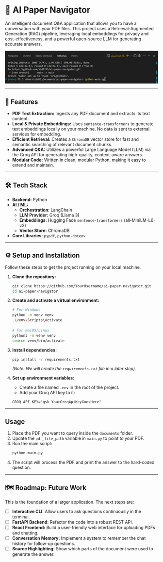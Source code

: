 # 📄 AI Paper Navigator

An intelligent document Q&A application that allows you to have a conversation with your PDF files. This project uses a Retrieval-Augmented Generation (RAG) pipeline, leveraging local embeddings for privacy and cost-effectiveness, and a powerful open-source LLM for generating accurate answers.

![Demo GIF](https://github.com/sid1275/ai-paper-navigator/blob/main/assets/demo.gif?raw=true)


---

## 🚀 Features

-   **PDF Text Extraction:** Ingests any PDF document and extracts its text content.
-   **Local & Private Embeddings:** Uses `sentence-transformers` to generate text embeddings locally on your machine. No data is sent to external services for embedding.
-   **Efficient Retrieval:** Creates a `ChromaDB` vector store for fast and semantic searching of relevant document chunks.
-   **Advanced Q&A:** Utilizes a powerful Large Language Model (LLM) via the Groq API for generating high-quality, context-aware answers.
-   **Modular Code:** Written in clean, modular Python, making it easy to extend and maintain.

---

## 🛠️ Tech Stack

-   **Backend:** Python
-   **AI / ML:**
    -   **Orchestration:** LangChain
    -   **LLM Provider:** Groq (Llama 3)
    -   **Embeddings:** Hugging Face `sentence-transformers` (all-MiniLM-L6-v2)
    -   **Vector Store:** ChromaDB
-   **Core Libraries:** `pypdf`, `python-dotenv`

---

## ⚙️ Setup and Installation

Follow these steps to get the project running on your local machine.

1.  **Clone the repository:**
    ```bash
    git clone https://github.com/YourUsername/ai-paper-navigator.git
    cd ai-paper-navigator
    ```

2.  **Create and activate a virtual environment:**
    ```bash
    # For Windows
    python -m venv venv
    .\venv\Scripts\activate

    # For macOS/Linux
    python3 -m venv venv
    source venv/bin/activate
    ```

3.  **Install dependencies:**
    ```bash
    pip install -r requirements.txt
    ```
    *(Note: We will create the `requirements.txt` file in a later step).*

4.  **Set up environment variables:**
    -   Create a file named `.env` in the root of the project.
    -   Add your Groq API key to it:
    ```
    GROQ_API_KEY="gsk_YourGroqApiKeyGoesHere"
    ```

---

## Usage

1.  Place the PDF you want to query inside the `documents` folder.
2.  Update the `pdf_file_path` variable in `main.py` to point to your PDF.
3.  Run the main script:
    ```bash
    python main.py
    ```
4.  The script will process the PDF and print the answer to the hard-coded question.

---

## 🗺️ Roadmap: Future Work

This is the foundation of a larger application. The next steps are:

-   [ ] **Interactive CLI:** Allow users to ask questions continuously in the terminal.
-   [ ] **FastAPI Backend:** Refactor the code into a robust REST API.
-   [ ] **React Frontend:** Build a user-friendly web interface for uploading PDFs and chatting.
-   [ ] **Conversation Memory:** Implement a system to remember the chat history for follow-up questions.
-   [ ] **Source Highlighting:** Show which parts of the document were used to generate the answer.